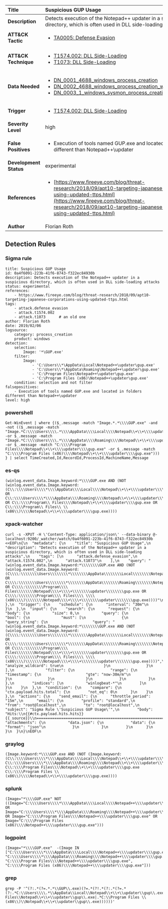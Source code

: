 | Title                    | Suspicious GUP Usage       |
|:-------------------------|:------------------|
| **Description**          | Detects execution of the Notepad++ updater in a suspicious directory, which is often used in DLL side-loading attacks |
| **ATT&amp;CK Tactic**    |  <ul><li>[TA0005: Defense Evasion](https://attack.mitre.org/tactics/TA0005)</li></ul>  |
| **ATT&amp;CK Technique** | <ul><li>[T1574.002: DLL Side-Loading](https://attack.mitre.org/techniques/T1574.002)</li><li>[T1073: DLL Side-Loading](https://attack.mitre.org/techniques/T1073)</li></ul>  |
| **Data Needed**          | <ul><li>[DN_0001_4688_windows_process_creation](../Data_Needed/DN_0001_4688_windows_process_creation.md)</li><li>[DN_0002_4688_windows_process_creation_with_commandline](../Data_Needed/DN_0002_4688_windows_process_creation_with_commandline.md)</li><li>[DN_0003_1_windows_sysmon_process_creation](../Data_Needed/DN_0003_1_windows_sysmon_process_creation.md)</li></ul>  |
| **Trigger**              | <ul><li>[T1574.002: DLL Side-Loading](../Triggers/T1574.002.md)</li></ul>  |
| **Severity Level**       | high |
| **False Positives**      | <ul><li>Execution of tools named GUP.exe and located in folders different than Notepad++\updater</li></ul>  |
| **Development Status**   | experimental |
| **References**           | <ul><li>[https://www.fireeye.com/blog/threat-research/2018/09/apt10-targeting-japanese-corporations-using-updated-ttps.html](https://www.fireeye.com/blog/threat-research/2018/09/apt10-targeting-japanese-corporations-using-updated-ttps.html)</li></ul>  |
| **Author**               | Florian Roth |


## Detection Rules

### Sigma rule

```
title: Suspicious GUP Usage
id: 0a4f6091-223b-41f6-8743-f322ec84930b
description: Detects execution of the Notepad++ updater in a suspicious directory, which is often used in DLL side-loading attacks
status: experimental
references:
    - https://www.fireeye.com/blog/threat-research/2018/09/apt10-targeting-japanese-corporations-using-updated-ttps.html
tags:
    - attack.defense_evasion
    - attack.t1574.002
    - attack.t1073      # an old one
author: Florian Roth
date: 2019/02/06
logsource:
    category: process_creation
    product: windows
detection:
    selection:
        Image: '*\GUP.exe'
    filter:
        Image:
            - 'C:\Users\\*\AppData\Local\Notepad++\updater\gup.exe'
            - 'C:\Users\\*\AppData\Roaming\Notepad++\updater\gup.exe'
            - 'C:\Program Files\Notepad++\updater\gup.exe'
            - 'C:\Program Files (x86)\Notepad++\updater\gup.exe'
    condition: selection and not filter
falsepositives:
    - Execution of tools named GUP.exe and located in folders different than Notepad++\updater
level: high

```





### powershell
    
```
Get-WinEvent | where {($_.message -match "Image.*.*\\\\GUP.exe" -and  -not (($_.message -match "Image.*C:\\\\Users\\\\.*\\\\AppData\\\\Local\\\\Notepad\\+\\+\\\\updater\\\\gup.exe" -or $_.message -match "Image.*C:\\\\Users\\\\.*\\\\AppData\\\\Roaming\\\\Notepad\\+\\+\\\\updater\\\\gup.exe" -or $_.message -match "C:\\\\Program Files\\\\Notepad\\+\\+\\\\updater\\\\gup.exe" -or $_.message -match "C:\\\\Program Files (x86)\\\\Notepad\\+\\+\\\\updater\\\\gup.exe"))) } | select TimeCreated,Id,RecordId,ProcessId,MachineName,Message
```


### es-qs
    
```
(winlog.event_data.Image.keyword:*\\\\GUP.exe AND (NOT (winlog.event_data.Image.keyword:(C\\:\\\\Users\\\\*\\\\AppData\\\\Local\\\\Notepad\\+\\+\\\\updater\\\\gup.exe OR C\\:\\\\Users\\\\*\\\\AppData\\\\Roaming\\\\Notepad\\+\\+\\\\updater\\\\gup.exe OR C\\:\\\\Program\\ Files\\\\Notepad\\+\\+\\\\updater\\\\gup.exe OR C\\:\\\\Program\\ Files\\ \\(x86\\)\\\\Notepad\\+\\+\\\\updater\\\\gup.exe))))
```


### xpack-watcher
    
```
curl -s -XPUT -H \'Content-Type: application/json\' --data-binary @- localhost:9200/_watcher/watch/0a4f6091-223b-41f6-8743-f322ec84930b <<EOF\n{\n  "metadata": {\n    "title": "Suspicious GUP Usage",\n    "description": "Detects execution of the Notepad++ updater in a suspicious directory, which is often used in DLL side-loading attacks",\n    "tags": [\n      "attack.defense_evasion",\n      "attack.t1574.002",\n      "attack.t1073"\n    ],\n    "query": "(winlog.event_data.Image.keyword:*\\\\\\\\GUP.exe AND (NOT (winlog.event_data.Image.keyword:(C\\\\:\\\\\\\\Users\\\\\\\\*\\\\\\\\AppData\\\\\\\\Local\\\\\\\\Notepad\\\\+\\\\+\\\\\\\\updater\\\\\\\\gup.exe OR C\\\\:\\\\\\\\Users\\\\\\\\*\\\\\\\\AppData\\\\\\\\Roaming\\\\\\\\Notepad\\\\+\\\\+\\\\\\\\updater\\\\\\\\gup.exe OR C\\\\:\\\\\\\\Program\\\\ Files\\\\\\\\Notepad\\\\+\\\\+\\\\\\\\updater\\\\\\\\gup.exe OR C\\\\:\\\\\\\\Program\\\\ Files\\\\ \\\\(x86\\\\)\\\\\\\\Notepad\\\\+\\\\+\\\\\\\\updater\\\\\\\\gup.exe))))"\n  },\n  "trigger": {\n    "schedule": {\n      "interval": "30m"\n    }\n  },\n  "input": {\n    "search": {\n      "request": {\n        "body": {\n          "size": 0,\n          "query": {\n            "bool": {\n              "must": [\n                {\n                  "query_string": {\n                    "query": "(winlog.event_data.Image.keyword:*\\\\\\\\GUP.exe AND (NOT (winlog.event_data.Image.keyword:(C\\\\:\\\\\\\\Users\\\\\\\\*\\\\\\\\AppData\\\\\\\\Local\\\\\\\\Notepad\\\\+\\\\+\\\\\\\\updater\\\\\\\\gup.exe OR C\\\\:\\\\\\\\Users\\\\\\\\*\\\\\\\\AppData\\\\\\\\Roaming\\\\\\\\Notepad\\\\+\\\\+\\\\\\\\updater\\\\\\\\gup.exe OR C\\\\:\\\\\\\\Program\\\\ Files\\\\\\\\Notepad\\\\+\\\\+\\\\\\\\updater\\\\\\\\gup.exe OR C\\\\:\\\\\\\\Program\\\\ Files\\\\ \\\\(x86\\\\)\\\\\\\\Notepad\\\\+\\\\+\\\\\\\\updater\\\\\\\\gup.exe))))",\n                    "analyze_wildcard": true\n                  }\n                }\n              ],\n              "filter": {\n                "range": {\n                  "timestamp": {\n                    "gte": "now-30m/m"\n                  }\n                }\n              }\n            }\n          }\n        },\n        "indices": [\n          "winlogbeat-*"\n        ]\n      }\n    }\n  },\n  "condition": {\n    "compare": {\n      "ctx.payload.hits.total": {\n        "not_eq": 0\n      }\n    }\n  },\n  "actions": {\n    "send_email": {\n      "throttle_period": "15m",\n      "email": {\n        "profile": "standard",\n        "from": "root@localhost",\n        "to": "root@localhost",\n        "subject": "Sigma Rule \'Suspicious GUP Usage\'",\n        "body": "Hits:\\n{{#ctx.payload.hits.hits}}{{_source}}\\n================================================================================\\n{{/ctx.payload.hits.hits}}",\n        "attachments": {\n          "data.json": {\n            "data": {\n              "format": "json"\n            }\n          }\n        }\n      }\n    }\n  }\n}\nEOF\n
```


### graylog
    
```
(Image.keyword:*\\\\GUP.exe AND (NOT (Image.keyword:(C\\:\\\\Users\\\\*\\\\AppData\\\\Local\\\\Notepad\\+\\+\\\\updater\\\\gup.exe C\\:\\\\Users\\\\*\\\\AppData\\\\Roaming\\\\Notepad\\+\\+\\\\updater\\\\gup.exe C\\:\\\\Program Files\\\\Notepad\\+\\+\\\\updater\\\\gup.exe C\\:\\\\Program Files \\(x86\\)\\\\Notepad\\+\\+\\\\updater\\\\gup.exe))))
```


### splunk
    
```
(Image="*\\\\GUP.exe" NOT ((Image="C:\\\\Users\\\\*\\\\AppData\\\\Local\\\\Notepad++\\\\updater\\\\gup.exe" OR Image="C:\\\\Users\\\\*\\\\AppData\\\\Roaming\\\\Notepad++\\\\updater\\\\gup.exe" OR Image="C:\\\\Program Files\\\\Notepad++\\\\updater\\\\gup.exe" OR Image="C:\\\\Program Files (x86)\\\\Notepad++\\\\updater\\\\gup.exe")))
```


### logpoint
    
```
(Image="*\\\\GUP.exe"  -(Image IN ["C:\\\\Users\\\\*\\\\AppData\\\\Local\\\\Notepad++\\\\updater\\\\gup.exe", "C:\\\\Users\\\\*\\\\AppData\\\\Roaming\\\\Notepad++\\\\updater\\\\gup.exe", "C:\\\\Program Files\\\\Notepad++\\\\updater\\\\gup.exe", "C:\\\\Program Files (x86)\\\\Notepad++\\\\updater\\\\gup.exe"]))
```


### grep
    
```
grep -P '^(?:.*(?=.*.*\\GUP\\.exe)(?=.*(?!.*(?:.*(?=.*(?:.*C:\\Users\\\\.*\\AppData\\Local\\Notepad\\+\\+\\updater\\gup\\.exe|.*C:\\Users\\\\.*\\AppData\\Roaming\\Notepad\\+\\+\\updater\\gup\\.exe|.*C:\\Program Files\\Notepad\\+\\+\\updater\\gup\\.exe|.*C:\\Program Files \\(x86\\)\\Notepad\\+\\+\\updater\\gup\\.exe))))))'
```



